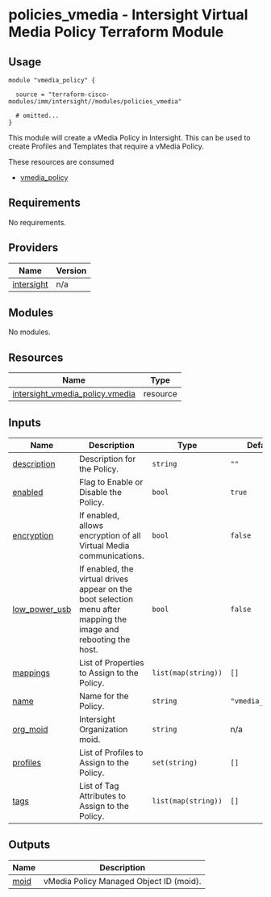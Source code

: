 # policies_vmedia - Intersight Virtual Media Policy Terraform Module

## Usage

```hcl
module "vmedia_policy" {

  source = "terraform-cisco-modules/imm/intersight//modules/policies_vmedia"

  # omitted...
}
```

This module will create a vMedia Policy in Intersight.  This can be used to create Profiles and Templates that require a vMedia Policy.  

These resources are consumed

* [vmedia_policy](https://registry.terraform.io/providers/CiscoDevNet/intersight/latest/docs/resources/vmedia_policy)

<!-- BEGINNING OF PRE-COMMIT-TERRAFORM DOCS HOOK -->
## Requirements

No requirements.

## Providers

| Name | Version |
|------|---------|
| <a name="provider_intersight"></a> [intersight](#provider\_intersight) | n/a |

## Modules

No modules.

## Resources

| Name | Type |
|------|------|
| [intersight_vmedia_policy.vmedia](https://registry.terraform.io/providers/CiscoDevNet/intersight/latest/docs/resources/vmedia_policy) | resource |

## Inputs

| Name | Description | Type | Default | Required |
|------|-------------|------|---------|:--------:|
| <a name="input_description"></a> [description](#input\_description) | Description for the Policy. | `string` | `""` | no |
| <a name="input_enabled"></a> [enabled](#input\_enabled) | Flag to Enable or Disable the Policy. | `bool` | `true` | no |
| <a name="input_encryption"></a> [encryption](#input\_encryption) | If enabled, allows encryption of all Virtual Media communications. | `bool` | `false` | no |
| <a name="input_low_power_usb"></a> [low\_power\_usb](#input\_low\_power\_usb) | If enabled, the virtual drives appear on the boot selection menu after mapping the image and rebooting the host. | `bool` | `false` | no |
| <a name="input_mappings"></a> [mappings](#input\_mappings) | List of Properties to Assign to the Policy. | `list(map(string))` | `[]` | no |
| <a name="input_name"></a> [name](#input\_name) | Name for the Policy. | `string` | `"vmedia_policy"` | no |
| <a name="input_org_moid"></a> [org\_moid](#input\_org\_moid) | Intersight Organization moid. | `string` | n/a | yes |
| <a name="input_profiles"></a> [profiles](#input\_profiles) | List of Profiles to Assign to the Policy. | `set(string)` | `[]` | no |
| <a name="input_tags"></a> [tags](#input\_tags) | List of Tag Attributes to Assign to the Policy. | `list(map(string))` | `[]` | no |

## Outputs

| Name | Description |
|------|-------------|
| <a name="output_moid"></a> [moid](#output\_moid) | vMedia Policy Managed Object ID (moid). |
<!-- END OF PRE-COMMIT-TERRAFORM DOCS HOOK -->
